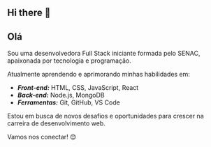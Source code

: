 ## Hi there 👋

<!--
**DriCastro/DriCastro** is a ✨ _special_ ✨ repository because its `README.md` (this file) appears on your GitHub profile.

Here are some ideas to get you started:

- 🔭 I’m currently working on ...
- 🌱 I’m currently learning ...
- 👯 I’m looking to collaborate on ...
- 🤔 I’m looking for help with ...
- 💬 Ask me about ...
- 📫 How to reach me: ...
- 😄 Pronouns: ...
- ⚡ Fun fact: ...
-->
## Olá

Sou uma desenvolvedora Full Stack iniciante formada pelo SENAC, apaixonada por tecnologia e programação. 

Atualmente aprendendo e aprimorando minhas habilidades em:

- ***Front-end:*** HTML, CSS, JavaScript, React
- ***Back-end:*** Node.js, MongoDB
- ***Ferramentas:*** Git, GitHub, VS Code

Estou em busca de novos desafios e oportunidades para crescer na carreira de desenvolvimento web. 

Vamos nos conectar! 😊

